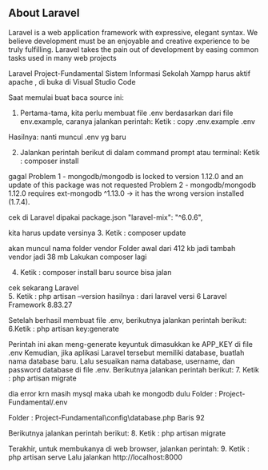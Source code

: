 
## About Laravel

Laravel is a web application framework with expressive, elegant syntax. We believe development 
must be an enjoyable and creative experience to be truly fulfilling. Laravel takes the pain out of development by 
easing common tasks used in many web projects

Laravel Project-Fundamental Sistem Informasi Sekolah
Xampp harus aktif apache , di buka di Visual Studio Code

Saat memulai buat baca source ini:
1. Pertama-tama, kita perlu membuat file .env berdasarkan dari file env.example, caranya jalankan perintah:
Ketik :  copy .env.example .env   

Hasilnya: nanti muncul .env  yg baru

2. Jalankan perintah berikut di dalam command prompt atau terminal:
Ketik : composer install

gagal
Problem 1
    - mongodb/mongodb is locked to version 1.12.0 and an update of this package was not requested
Problem 2
    - mongodb/mongodb 1.12.0 requires ext-mongodb ^1.13.0 -> it has the wrong version installed (1.7.4).

cek di Laravel dipakai package.json
"laravel-mix": "^6.0.6",

kita harus update  versinya
3. Ketik : composer update

akan muncul nama folder vendor  Folder awal dari 412 kb jadi tambah vendor  jadi 38 mb
Lakukan composer lagi

4. Ketik : composer install
baru source bisa jalan

cek sekarang Laravel<br>
5. Ketik : php artisan –version
hasilnya : dari laravel versi 6
Laravel Framework 8.83.27

Setelah berhasil membuat file .env, berikutnya jalankan perintah berikut:
6.Ketik : php artisan key:generate

Perintah ini akan meng-generate keyuntuk dimasukkan ke APP_KEY di file .env
Kemudian, jika aplikasi Laravel tersebut memiliki database, buatlah nama database baru. Lalu sesuaikan nama database, username, dan password database di file .env.
Berikutnya jalankan perintah berikut:
7. Ketik : php artisan migrate

dia error krn masih mysql maka ubah ke mongodb dulu
Folder : Project-Fundamental/.env

Folder : Project-Fundamental\config\database.php  Baris 92

Berikutnya jalankan perintah berikut:
8. Ketik : php artisan migrate

Terakhir, untuk membukanya di web browser, jalankan perintah:
9. Ketik : php artisan serve
Lalu jalankan http://localhost:8000
